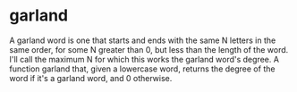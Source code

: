 # garland
A garland word is one that starts and ends with the same N letters in the same order, for some N greater than 0, but less than the length of the word. I'll call the maximum N for which this works the garland word's degree. A function garland that, given a lowercase word, returns the degree of the word if it's a garland word, and 0 otherwise.
